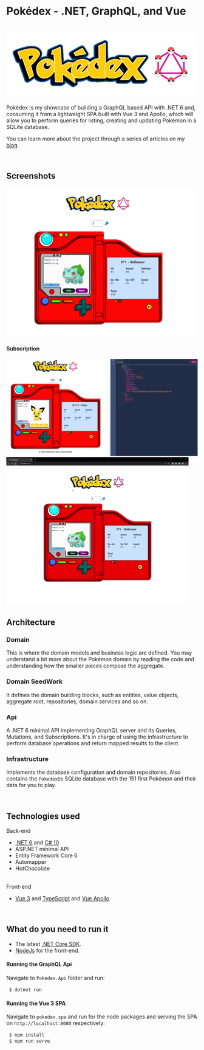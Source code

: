# Pokédex - .NET, GraphQL, and Vue

<p align="center">
  <br />
<img src="https://github.com/falberthen/Pokedex/blob/master/src/pokedex.spa/src/assets/pokedex-logo.png?raw=true"/>
</p>

Pokédex is my showcase of building a GraphQL based API with .NET 6 and, consuming it from a lightweight SPA built with Vue 3 and Apollo, which will allow you to perform queries for listing, 
creating and updating Pokémon in a SQLite database. 

You can learn more about the project through a series of articles on my <a href="https://falberthen.github.io/posts/pokedex-pt1/" target="_blank">blog</a>.

<br>

## Screenshots

<img src="https://github.com/falberthen/Pokedex/blob/master/src/pokedex.spa/images/pokedex.png?raw=true" target="_blank"/>

#### Subscription

<img src="https://github.com/falberthen/Pokedex/blob/master/src/pokedex.spa/images/pokedex-subscription.png" target="_blank"/>
<img src="https://github.com/falberthen/Pokedex/blob/master/src/pokedex.spa/images/animation.gif" target="_blank"/>

<br/>

## Architecture 
    
### Domain
This is where the domain models and business logic are defined. You may understand a bit more about the Pokémon domain by reading the code and understanding how the smaller pieces compose the aggregate.
<br/>

### Domain SeedWork
It defines the domain building blocks, such as entities, value objects, aggregate root, repositories, domain services and so on.
<br/>

### Api
A .NET 6 minimal API implementing GraphQL server and its Queries, Mutations, and Subscriptions. It's in charge of using the infrastructure to perform database operations and return mapped results to the client.
<br/>

### Infrastructure
Implements the database configuration and domain repositories. Also contains the `PokedexDb` SQLite database with the 151 first Pokémon and their data for you to play.
<br/>

<br>

## Technologies used

Back-end
<ul>
	<li><a href='https://dotnet.microsoft.com/en-us/download/dotnet/6.0' target="_blank">.NET 6</a> and 
	<a href='https://msdn.microsoft.com/en-us/library/67ef8sbd.aspx' target="_blank">C# 10</a></li>
	<li>ASP.NET minimal API</li>
	<li>Entity Framework Core 6</li>  
	<li>Automapper</li>
	<li>HotChocolate</li>
</ul>
<br>
Front-end
<ul>
	<li>
		<a href='https://vuejs.org/' target="_blank">Vue 3</a> and <a href='http://www.typescriptlang.org/' target="_blank">TypeScript</a> and <a href='https://apollo.vuejs.org/' target="_blank">Vue Apollo</a>
	</li>
</ul>

<br>


## What do you need to run it

- The latest <a href="https://dotnet.microsoft.com/download" target="_blank">.NET Core SDK</a>.
- <a href='https://nodejs.org' target="_blank">NodeJs</a> for the front-end.

#### Running the GraphQL Api
    
Navigate to `Pokedex.Api` folder and run:
```console
 $ dotnet run
``` 

#### Running the Vue 3 SPA
    
Navigate to `pokedex.spa` and run for the node packages and serving the SPA on `http://localhost:8080` respectively:

```console
 $ npm install
 $ npm run serve
```
